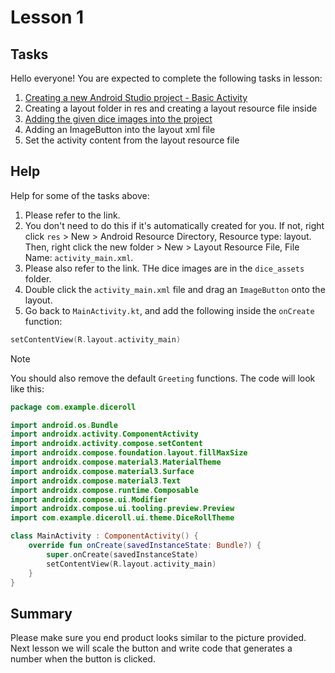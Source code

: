 # Lesson 1

## Tasks

Hello everyone! You are expected to complete the following tasks in lesson:
1. [Creating a new Android Studio project - Basic Activity](https://developer.android.com/studio/projects/create-project)
2. Creating a layout folder in res and creating a layout resource file inside
3. [Adding the given dice images into the project](https://developer.android.com/codelabs/basic-android-kotlin-compose-add-images#1)
4. Adding an ImageButton into the layout xml file
5. Set the activity content from the layout resource file

## Help

Help for some of the tasks above:
1. Please refer to the link.
2. You don't need to do this if it's automatically created for you. If not, right click `res` > New > Android Resource Directory, Resource type: layout. Then, right click the new folder > New > Layout Resource File, File Name: `activity_main.xml`.
3. Please also refer to the link. THe dice images are in the `dice_assets` folder.
4. Double click the `activity_main.xml` file and drag an `ImageButton` onto the layout.
5. Go back to `MainActivity.kt`, and add the following inside the `onCreate` function:
```kotlin
setContentView(R.layout.activity_main)
```
> [!NOTE]
> You should also remove the default `Greeting` functions. The code will look like this:
> ```kotlin
> package com.example.diceroll
> 
> import android.os.Bundle
> import androidx.activity.ComponentActivity
> import androidx.activity.compose.setContent
> import androidx.compose.foundation.layout.fillMaxSize
> import androidx.compose.material3.MaterialTheme
> import androidx.compose.material3.Surface
> import androidx.compose.material3.Text
> import androidx.compose.runtime.Composable
> import androidx.compose.ui.Modifier
> import androidx.compose.ui.tooling.preview.Preview
> import com.example.diceroll.ui.theme.DiceRollTheme
> 
> class MainActivity : ComponentActivity() {
>     override fun onCreate(savedInstanceState: Bundle?) {
>         super.onCreate(savedInstanceState)
>         setContentView(R.layout.activity_main)
>     }
> }
> ```

## Summary

Please make sure you end product looks similar to the picture provided. Next lesson we will scale the button and write code that generates a number when the button is clicked.